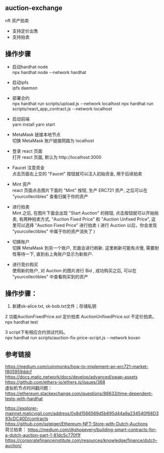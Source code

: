 
## auction-exchange
 nft 资产拍卖
 - 支持定价出售
 - 支持拍卖
 

## 操作步骤

- 启动hardhat node  
npx hardhat node --network hardhat

- 启动ipfs  
ipfs daemon

- 部署合约  
npx hardhat run scripts/upload.js --network localhost
npx hardhat run scripts/react_app_contract.js --network localhost

- 启动前端  
yarn install
yarn start

- MetaMask 链接本地节点  
切换 MetaMask 账户链接网路为 localhost

- 登录 react 页面   
打开 react 页面, 默认为 http://localhost:3000

- Faucet 注意资金  
点击页面右上交的 "Faucet" 按钮就可以注入初始资金, 用于后续拍卖

- Mint 资产  
react 页面点击图片下面的 "Mint" 按钮, 生产 ERC721 资产, 之后可以在 "yourcollectibles" 查看归属于你的资产

- 进行拍卖  
Mint 之后, 在图片下面会出现 "Start Auction" 的按钮, 点击按钮就可以开始拍卖, 有两种拍卖方式, "Auction Fixed Price" 和 "Auction Unfixed Price", 这里可以选择 "Auction Fixed Price" 进行拍卖 ( 进行 Auction 以后，你会发现 "yourcollectibles" 中属于你的资产消失了 )

- 切换账户  
切换 MetaMask 到另一个账户, 页面会进行刷新. 这里刷新可能有点慢, 需要耐性等待一下, 直到右上角账户显示为新账户.  

- 进行竞价购买  
使用新的账户, 对 Auction 的图片进行 Bid , 成功购买之后, 可以在 "yourcollectibles" 中查看购买到的资产


 ## 操作步骤：
 
  1. 新建sk-alice.txt, sk-bob.txt文件；存储私钥  
  
  2 功能AuctionFixedPrice.sol 定价拍卖    AuctionUnfixedPrice.sol 不定价拍卖。  
    npx hardhat test   
   
  3 script下有相应合约测试代码。  
    npx hardhat run scripts/auction-fix-price-script.js --network kovan



## 参考链接
 https://medium.com/coinmonks/how-to-implement-an-erc721-market-f805959ddcf  
 https://docs.matic.network/docs/develop/advanced/swap-assets    
 https://github.com/ethers-io/ethers.js/issues/368    
 虚拟机节点时间戳问题：
 https://ethereum.stackexchange.com/questions/86633/time-dependent-tests-with-hardhat  

 https://explorer-mainnet.maticvigil.com/address/0x8d1566569d5b695d44a9a234540f68D393cDC40D/contracts  
 https://github.com/ssteiger/Ethereum-NFT-Store-with-Dutch-Auctions  
荷兰拍卖：
https://medium.com/@shopevery/building-smart-contracts-for-a-dutch-auction-part-1-81dc5c770f1f
https://corporatefinanceinstitute.com/resources/knowledge/finance/dutch-auction/